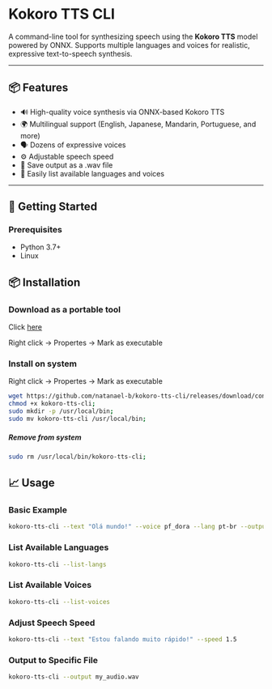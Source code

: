 # Kokoro TTS CLI

A command-line tool for synthesizing speech using the **Kokoro TTS** model powered by ONNX. Supports multiple languages and voices for realistic, expressive text-to-speech synthesis.

---

## 📦 Features

- 🔊 High-quality voice synthesis via ONNX-based Kokoro TTS
- 🌍 Multilingual support (English, Japanese, Mandarin, Portuguese, and more)
- 🗣️ Dozens of expressive voices
- ⚙️ Adjustable speech speed
- 💾 Save output as a .wav file
- 📜 Easily list available languages and voices

---

## 🚀 Getting Started

### Prerequisites

- Python 3.7+
- Linux

## 📦 Installation

### Download as a portable tool 

Click [here](https://github.com/natanael-b/kokoro-tts-cli/releases/download/continuous/kokoro-tts-cli)

Right click -> Propertes -> Mark as executable

### Install on system


Right click -> Propertes -> Mark as executable

```bash
wget https://github.com/natanael-b/kokoro-tts-cli/releases/download/continuous/kokoro-tts-cli -O kokoro-tts-cli;
chmod +x kokoro-tts-cli;
sudo mkdir -p /usr/local/bin;
sudo mv kokoro-tts-cli /usr/local/bin;
```
##### Remove from system

```bash
sudo rm /usr/local/bin/kokoro-tts-cli;
```

## 📈 Usage

### Basic Example

```bash
kokoro-tts-cli --text "Olá mundo!" --voice pf_dora --lang pt-br --output my_audio.wav
```

### List Available Languages

```bash
kokoro-tts-cli --list-langs
```

### List Available Voices

```bash
kokoro-tts-cli --list-voices
```

### Adjust Speech Speed

```bash
kokoro-tts-cli --text "Estou falando muito rápido!" --speed 1.5
```

### Output to Specific File

```bash
kokoro-tts-cli --output my_audio.wav
```


